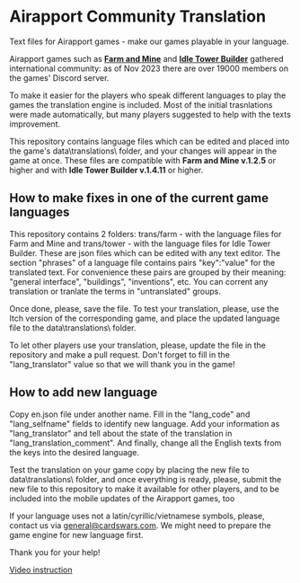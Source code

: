 # Airapport Community Translation
 Text files for Airapport games - make our games playable in your language.

 Airapport games such as [**Farm and Mine**](https://airapport.itch.io/farm-and-mine) and [**Idle Tower Builder**](https://airapport.itch.io/idle-tower-builder) gathered international community: as of Nov 2023 there are over 19000 members on the games' Discord server.

To make it easier for the players who speak different languages to play the games the translation engine is included. Most of the initial trasnlations were made automatically, but many players suggested to help with the texts improvement. 

This repository contains language files which can be edited and placed into the game's data\translations\ folder, and your changes will appear in the game at once. These files are compatible with **Farm and Mine v.1.2.5** or higher and with **Idle Tower Builder v.1.4.11** or higher. 

## How to make fixes in one of the current game languages
This repository contains 2 folders: trans/farm - with the language files for Farm and Mine and trans/tower - with the language files for Idle Tower Builder. These are json files which can be edited with any text editor. The section "phrases" of a language file contains pairs "key":"value" for the translated text. For convenience these pairs are grouped by their meaning: "general interface", "buildings", "inventions", etc. You can corrent any translation or tranlate the terms in "untranslated" groups.

Once done, please, save the file. To test your translation, please, use the Itch version of the corresponding game, and place the updated language file to the data\translations\ folder.

To let other players use your translation, please, update the file in the repository and make a pull request. Don't forget to fill in the "lang_translator" value so that we will thank you in the game!

## How to add new language
Copy en.json file under another name. Fill in the "lang_code" and "lang_selfname" fields to identify new language. Add your information as "lang_translator" and tell about the state of the translation in "lang_translation_comment". And finally, change all the English texts from the keys into the desired language.

Test the translation on your game copy by placing the new file to data\translations\ folder, and once everything is ready, please, submit the new file to this repository to make it available for other players, and to be included into the mobile updates of the Airapport games, too

If your language uses not a latin/cyrillic/vietnamese symbols, please, contact us via general@cardswars.com. We might need to prepare the game engine for new language first.

Thank you for your help!

[Video instruction](https://www.youtube.com/watch?v=uoln-vRKdLc)
